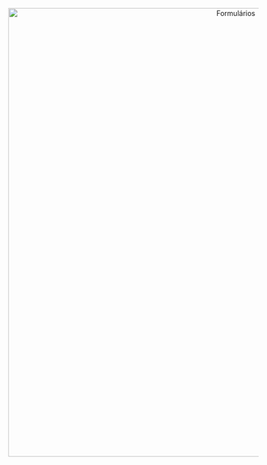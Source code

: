 <p align="center">
  <img src="https://github.com/DevLabatut/FormularioLogin-HTML-CSS/assets/134607946/b13a2bd7-6a29-485b-95b9-ccdea3b7e60a" width="900" alt="Formulários">

